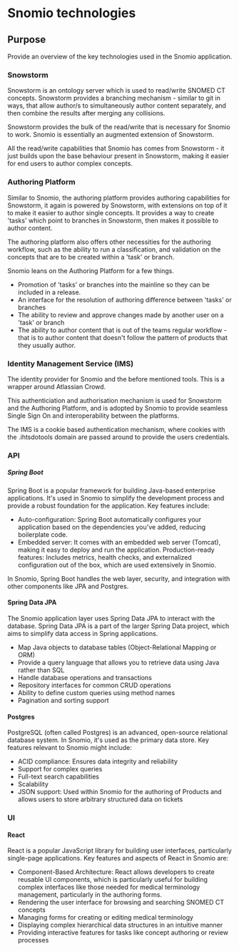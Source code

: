 # Snomio technologies

## Purpose

Provide an overview of the key technologies used in the Snomio application.

### Snowstorm

Snowstorm is an ontology server which is used to read/write SNOMED CT concepts. Snowstorm provides a
branching mechanism - similar to git in ways, that allow author/s to simultaneously author content
separately, and then combine the results after merging any collisions.

Snowstorm provides the bulk of the read/write that is necessary for Snomio to work. Snomio is
essentially an augmented extension of Snowstorm.

All the read/write capabilities that Snomio has comes from Snowstorm - it just builds upon the
base behaviour present in Snowstorm, making it easier for end users to author complex concepts.

### Authoring Platform

Similar to Snomio, the authoring platform provides authoring capabilities for Snowstorm, it again is
powered by Snowstorm, with extensions on top of it to make it easier to author single concepts. It
provides a way to create 'tasks' which point to branches in Snowstorm, then makes it possible to
author content.

The authoring platform also offers other necessities for the authoring workflow, such as the ability
to run a classification, and validation on the concepts that are to be created within a 'task' or
branch.

Snomio leans on the Authoring Platform for a few things.

- Promotion of 'tasks' or branches into the mainline so they can be included in a release.
- An interface for the resolution of authoring difference between 'tasks' or branches
- The ability to review and approve changes made by another user on a 'task' or branch
- The ability to author content that is out of the teams regular workflow - that is to author
  content that doesn't follow the pattern of products that they usually author.

### Identity Management Service (IMS)

The identity provider for Snomio and the before mentioned tools. This is a wrapper around Atlassian
Crowd.

This authenticiation and authorisation mechanism is used for Snowstorm and the Authoring Platform,
and is adopted by Snomio to provide seamless Single Sign On and interoperability between the
platforms.

The IMS is a cookie based authentication mechanism, where cookies with the .ihtsdotools domain are
passed around to provide the users credentials.

### API

##### Spring Boot

Spring Boot is a popular framework for building Java-based enterprise applications. It's used in
Snomio to simplify the development process and provide a robust foundation for the application. Key
features include:

- Auto-configuration: Spring Boot automatically configures your application based on the
  dependencies you've added, reducing boilerplate code.
- Embedded server: It comes with an embedded web server (Tomcat), making it easy to deploy and run
  the application.
  Production-ready features: Includes metrics, health checks, and externalized configuration out of
  the box, which are used extensively in Snomio.

In Snomio, Spring Boot handles the web layer, security, and integration with other components like
JPA and Postgres.

#### Spring Data JPA

The Snomio application layer uses Spring Data JPA to interact with the database. Spring Data JPA is
a part of the larger Spring Data project, which aims to simplify data access in Spring applications.

- Map Java objects to database tables (Object-Relational Mapping or ORM)
- Provide a query language that allows you to retrieve data using Java rather than SQL
- Handle database operations and transactions
- Repository interfaces for common CRUD operations
- Ability to define custom queries using method names
- Pagination and sorting support

#### Postgres

PostgreSQL (often called Postgres) is an advanced, open-source relational database system. In
Snomio, it's used as the primary data store. Key features relevant to Snomio might include:

- ACID compliance: Ensures data integrity and reliability
- Support for complex queries
- Full-text search capabilities
- Scalability
- JSON support: Used within Snomio for the authoring of Products and allows users to store arbitrary
  structured data on tickets

### UI

#### React

React is a popular JavaScript library for building user interfaces, particularly single-page
applications. Key features and aspects of React in Snomio are:

- Component-Based Architecture: React allows developers to create reusable UI components, which is
  particularly useful for building complex interfaces like those needed for medical terminology
  management, particularly in the authoring forms.
- Rendering the user interface for browsing and searching SNOMED CT concepts
- Managing forms for creating or editing medical terminology
- Displaying complex hierarchical data structures in an intuitive manner
- Providing interactive features for tasks like concept authoring or review processes